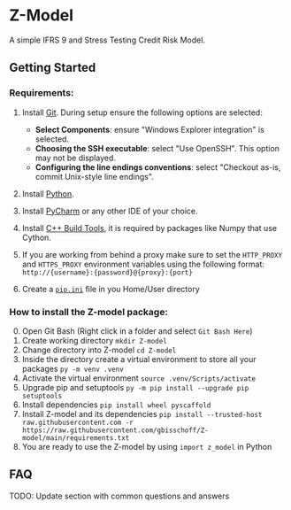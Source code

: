 # Z-Model

A simple IFRS 9 and Stress Testing Credit Risk Model.

## Getting Started
### Requirements:
1. Install [Git](https://git-scm.com/download/win).
    During setup ensure the following options are selected:
    - **Select Components**: ensure "Windows Explorer integration" is selected.
	- **Choosing the SSH executable**: select "Use OpenSSH".  This option may not be displayed.  
	- **Configuring the line endings conventions**: select "Checkout as-is, commit Unix-style line endings".

2. Install [Python](https://www.python.org/downloads/windows/).
3. Install [PyCharm](https://www.jetbrains.com/pycharm/download/#section=windows) or any other IDE of your choice.
4. Install [C++ Build Tools](https://wiki.python.org/moin/WindowsCompilers), it is required by packages like Numpy that use Cython.
5. If you are working from behind a proxy make sure to set the `HTTP_PROXY` and `HTTPS_PROXY` environment variables using the following format:
    `http://{username}:{password}@{proxy}:{port}`
6. Create a [`pip.ini`](./pip.ini) file in you Home/User directory 

### How to install the Z-model package:
0. Open Git Bash (Right click in a folder and select `Git Bash Here`)
1. Create working directory `mkdir Z-model`
2. Change directory into Z-model `cd Z-model`
3. Inside the directory create a virtual environment to store all your packages `py -m venv .venv`
4. Activate the virtual environment `source .venv/Scripts/activate`
5. Upgrade pip and setuptools `py -m pip install --upgrade pip setuptools`
6. Install dependencies `pip install wheel pyscaffold`
7. Install Z-model and its dependencies `pip install --trusted-host raw.githubusercontent.com -r https://raw.githubusercontent.com/gbisschoff/Z-model/main/requirements.txt`
8. You are ready to use the Z-model by using `import z_model` in Python

## FAQ
TODO: Update section with common questions and answers
